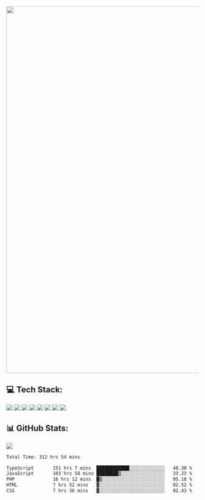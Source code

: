 <img style='width: 100vw' src='./hcampos_gradient.png'>

## 💻 Tech Stack:

![](https://img.shields.io/badge/next%20js-000000?style=for-the-badge&logo=nextdotjs&logoColor=white) ![](https://img.shields.io/badge/Tailwind_CSS-38B2AC?style=for-the-badge&logo=tailwind-css&logoColor=white) ![](https://img.shields.io/badge/React_Query-FF4154?style=for-the-badge&logo=React_Query&logoColor=white) ![](https://img.shields.io/badge/React-20232A?style=for-the-badge&logo=react&logoColor=61DAFB) ![](https://img.shields.io/badge/TypeScript-007ACC?style=for-the-badge&logo=typescript&logoColor=white) ![](https://img.shields.io/badge/JavaScript-323330?style=for-the-badge&logo=javascript&logoColor=F7DF1E) ![](https://img.shields.io/badge/Prisma-3982CE?style=for-the-badge&logo=Prisma&logoColor=white) ![](https://img.shields.io/badge/Supabase-181818?style=for-the-badge&logo=supabase&logoColor=white)

## 📊 GitHub Stats:

![](https://github-readme-stats.vercel.app/api?username=Sakoutecher&show_icons=true&count_private=true&&bg_color=70,11998e,38ef7d&title_color=fff&text_color=fff&icon_color=fff&hide_border=true)<br/>

<!--START_SECTION:waka-->

```txt
Total Time: 312 hrs 54 mins

TypeScript       151 hrs 7 mins  ████████████░░░░░░░░░░░░░   48.30 %
JavaScript       103 hrs 58 mins ████████▒░░░░░░░░░░░░░░░░   33.23 %
PHP              16 hrs 12 mins  █▒░░░░░░░░░░░░░░░░░░░░░░░   05.18 %
HTML             7 hrs 52 mins   ▓░░░░░░░░░░░░░░░░░░░░░░░░   02.52 %
CSS              7 hrs 36 mins   ▓░░░░░░░░░░░░░░░░░░░░░░░░   02.43 %
```

<!--END_SECTION:waka-->
